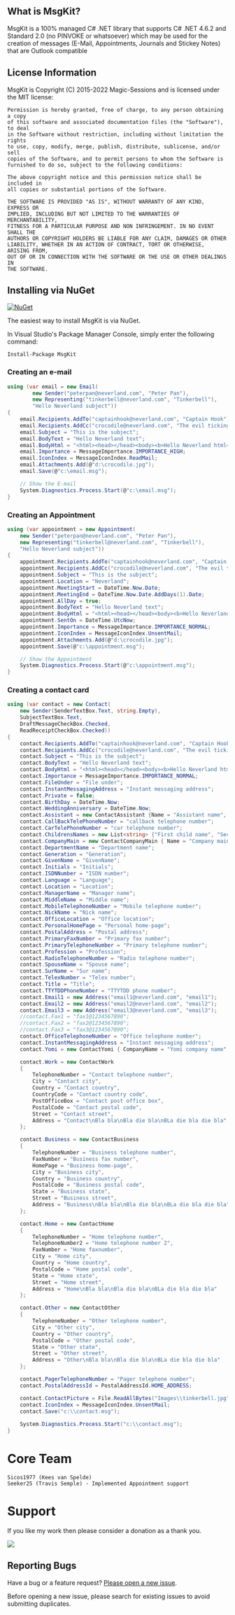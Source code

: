 ## What is MsgKit?

MsgKit is a 100% managed C# .NET library that supports C# .NET 4.6.2 and Standard 2.0 (no PINVOKE or whatsoever) which may be used for the creation of messages (E-Mail, Appointments, Journals and Stickey Notes) that are Outlook compatible

## License Information

MsgKit is Copyright (C) 2015-2022 Magic-Sessions and is licensed under the MIT license:

    Permission is hereby granted, free of charge, to any person obtaining a copy
    of this software and associated documentation files (the "Software"), to deal
    in the Software without restriction, including without limitation the rights
    to use, copy, modify, merge, publish, distribute, sublicense, and/or sell
    copies of the Software, and to permit persons to whom the Software is
    furnished to do so, subject to the following conditions:

    The above copyright notice and this permission notice shall be included in
    all copies or substantial portions of the Software.

    THE SOFTWARE IS PROVIDED "AS IS", WITHOUT WARRANTY OF ANY KIND, EXPRESS OR
    IMPLIED, INCLUDING BUT NOT LIMITED TO THE WARRANTIES OF MERCHANTABILITY,
    FITNESS FOR A PARTICULAR PURPOSE AND NON INFRINGEMENT. IN NO EVENT SHALL THE
    AUTHORS OR COPYRIGHT HOLDERS BE LIABLE FOR ANY CLAIM, DAMAGES OR OTHER
    LIABILITY, WHETHER IN AN ACTION OF CONTRACT, TORT OR OTHERWISE, ARISING FROM,
    OUT OF OR IN CONNECTION WITH THE SOFTWARE OR THE USE OR OTHER DEALINGS IN
    THE SOFTWARE.

## Installing via NuGet

[![NuGet](https://img.shields.io/nuget/v/MSGReader.svg?style=flat-square)](https://www.nuget.org/packages/MSGKit)

The easiest way to install MsgKit is via NuGet.

In Visual Studio's Package Manager Console, simply enter the following command:

    Install-Package MsgKit 

### Creating an e-mail

```csharp
using (var email = new Email(
        new Sender("peterpan@neverland.com", "Peter Pan"),
        new Representing("tinkerbell@neverland.com", "Tinkerbell"),
        "Hello Neverland subject"))
{
    email.Recipients.AddTo("captainhook@neverland.com", "Captain Hook");
    email.Recipients.AddCc("crocodile@neverland.com", "The evil ticking crocodile");
    email.Subject = "This is the subject";
    email.BodyText = "Hello Neverland text";
    email.BodyHtml = "<html><head></head><body><b>Hello Neverland html</b></body></html>";
    email.Importance = MessageImportance.IMPORTANCE_HIGH;
    email.IconIndex = MessageIconIndex.ReadMail;
    email.Attachments.Add(@"d:\crocodile.jpg");
    email.Save(@"c:\email.msg");

    // Show the E-mail
    System.Diagnostics.Process.Start(@"c:\email.msg");
}
```

### Creating an Appointment

```csharp
using (var appointment = new Appointment(
    new Sender("peterpan@neverland.com", "Peter Pan"),
    new Representing("tinkerbell@neverland.com", "Tinkerbell"),
    "Hello Neverland subject")) 
{
    appointment.Recipients.AddTo("captainhook@neverland.com", "Captain Hook");
    appointment.Recipients.AddCc("crocodile@neverland.com", "The evil ticking crocodile");
    appointment.Subject = "This is the subject";
    appointment.Location = "Neverland";
    appointment.MeetingStart = DateTime.Now.Date;
    appointment.MeetingEnd = DateTime.Now.Date.AddDays(1).Date;
    appointment.AllDay = true;
    appointment.BodyText = "Hello Neverland text";
    appointment.BodyHtml = "<html><head></head><body><b>Hello Neverland html</b></body></html>";
    appointment.SentOn = DateTime.UtcNow;
    appointment.Importance = MessageImportance.IMPORTANCE_NORMAL;
    appointment.IconIndex = MessageIconIndex.UnsentMail;
    appointment.Attachments.Add(@"d:\crocodile.jpg");
    appointment.Save(@"c:\appointment.msg");

    // Show the Appointment
    System.Diagnostics.Process.Start(@"c:\appointment.msg");
}
```

### Creating a contact card

```csharp
using (var contact = new Contact(
    new Sender(SenderTextBox.Text, string.Empty),
    SubjectTextBox.Text,
    DraftMessageCheckBox.Checked,
    ReadReceiptCheckBox.Checked))
{
    contact.Recipients.AddTo("captainhook@neverland.com", "Captain Hook");
    contact.Recipients.AddCc("crocodile@neverland.com", "The evil ticking crocodile");
    contact.Subject = "This is the subject";
    contact.BodyText = "Hello Neverland text";
    contact.BodyHtml = "<html><head></head><body><b>Hello Neverland html</b></body></html>"
    contact.Importance = MessageImportance.IMPORTANCE_NORMAL;
    contact.FileUnder = "File under";
    contact.InstantMessagingAddress = "Instant messaging address";
    contact.Private = false;
    contact.BirthDay = DateTime.Now;
    contact.WeddingAnniversary = DateTime.Now;
    contact.Assistant = new ContactAssistant {Name = "Assistant name", TelephoneNumber = "Assistant telephone number"};
    contact.CallBackTelePhoneNumber = "callback telephone number";
    contact.CarTelePhoneNumber = "car telephone number";
    contact.ChildrensNames = new List<string> {"First child name", "Second child name", "Third child name"};
    contact.CompanyMain = new ContactCompanyMain { Name = "Company main name", TelephoneNumber = "Company main telephone number"};
    contact.DepartmentName = "Department name";
    contact.Generation = "Generation";
    contact.GivenName = "GivenName";
    contact.Initials = "Initials";
    contact.ISDNNumber = "ISDN number";
    contact.Language = "Language";
    contact.Location = "Location";
    contact.ManagerName = "Manager name";
    contact.MiddleName = "Middle name";
    contact.MobileTelephoneNumber = "Mobile telephone number";
    contact.NickName = "Nick name";
    contact.OfficeLocation = "Office location";
    contact.PersonalHomePage = "Personal home-page";
    contact.PostalAddress = "Postal address";
    contact.PrimaryFaxNumber = "Primary fax number";
    contact.PrimaryTelephoneNumber = "Primary telephone number";
    contact.Profession = "Profession";
    contact.RadioTelephoneNumber = "Radio telephone number";
    contact.SpouseName = "Spouse name";
    contact.SurName = "Sur name";
    contact.TelexNumber = "Telex number";
    contact.Title = "Title";
    contact.TTYTDDPhoneNumber = "TTYTDD phone number";
    contact.Email1 = new Address("email1@neverland.com", "email1");
    contact.Email2 = new Address("email2@neverland.com", "email2");
    contact.Email3 = new Address("email3@neverland.com", "email3");
    //contact.Fax1 = "fax1@1234567890";
    //contact.Fax2 = "fax2@1234567890";
    //contact.Fax3 = "fax3@1234567890";
    contact.OfficeTelephoneNumber = "Office telephone number";
    contact.InstantMessagingAddress = "Instant messaging address";
    contact.Yomi = new ContactYomi { CompanyName = "Yomi company name", FirstName = "Yomi first name", LastName = "Yomi last name"};

    contact.Work = new ContactWork
    {
        TelephoneNumber = "Contact telephone number",
        City = "Contact city",
        Country = "Contact country",
        CountryCode = "Contact country code",
        PostOfficeBox = "Contact post office box",
        PostalCode = "Contact postal code",
        Street = "Contact street",
        Address = "Contact\nBla bla\nBla die bla\nBLa die bla die bla"
    };

    contact.Business = new ContactBusiness
    {
        TelephoneNumber = "Business telephone number",
        FaxNumber = "Business fax number",
        HomePage = "Business home-page",
        City = "Business city",
        Country = "Business country",
        PostalCode = "Business postal code",
        State = "Business state",
        Street = "Business street",
        Address = "Business\nBla bla\nBla die bla\nBLa die bla die bla"
    };

    contact.Home = new ContactHome
    {
        TelephoneNumber = "Home telephone number",
        TelephoneNumber2 = "Home telephone number 2",
        FaxNumber = "Home faxnumber",
        City = "Home city",
        Country = "Home country",
        PostalCode = "Home postal code",
        State = "Home state",
        Street = "Home street",
        Address = "Home\nBla bla\nBla die bla\nBLa die bla die bla"
    };

    contact.Other = new ContactOther
    {
        TelephoneNumber = "Other telephone number",
        City = "Other city",
        Country = "Other country",
        PostalCode = "Other postal code",
        State = "Other state",
        Street = "Other street",
        Address = "Other\nBla bla\nBla die bla\nBLa die bla die bla"
    };

    contact.PagerTelephoneNumber = "Pager telephone number";
    contact.PostalAddressId = PostalAddressId.HOME_ADDRESS;

    contact.ContactPicture = File.ReadAllBytes("Images\\tinkerbell.jpg");
    contact.IconIndex = MessageIconIndex.UnsentMail;
    contact.Save("c:\\contact.msg");
    
    System.Diagnostics.Process.Start("c:\\contact.msg");
}
```
Core Team
=========
    Sicos1977 (Kees van Spelde)
    Seeker25 (Travis Semple) - Implemented Appointment support

Support
=======
If you like my work then please consider a donation as a thank you.

<a href="https://www.paypal.com/cgi-bin/webscr?cmd=_s-xclick&hosted_button_id=NS92EXB2RDPYA" target="_blank"><img src="https://www.paypalobjects.com/en_US/i/btn/btn_donate_LG.gif" /></a>

## Reporting Bugs

Have a bug or a feature request? [Please open a new issue](https://github.com/Sicos1977/MsgKit/issues).

Before opening a new issue, please search for existing issues to avoid submitting duplicates.
